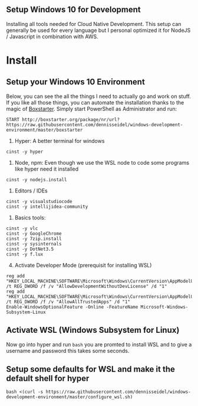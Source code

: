 ## Setup Windows 10 for Development

Installing all tools needed for Cloud Native Development. This setup can generally be used for every language but I personal optimized it for NodeJS / Javascript in combination with AWS.

# Install

## Setup your Windows 10 Environment
Below, you can see the all the things I need to actually go and work on stuff. If you like all those things, you can automate the installation thanks to the magic of [Boxstarter](http://boxstarter.org/). Simply start PowerShell as Administrator and run:

```
START http://boxstarter.org/package/nr/url?https://raw.githubusercontent.com/dennisseidel/windows-development-environment/master/boxstarter
```

1. Hyper: A better terminal for windows
```
cinst -y hyper
```
1. Node, npm: Even though we use the WSL node to code some programs like hyper need it installed 
```
cinst -y nodejs.install
```
1. Editors / IDEs
```
cinst -y visualstudiocode
cinst -y intellijidea-community
```
1. Basics tools: 
```
cinst -y vlc
cinst -y GoogleChrome
cinst -y 7zip.install
cinst -y sysinternals
cinst -y DotNet3.5
cinst -y f.lux
```
4. Activate Developer Mode (prerequisit for installing WSL)
```
reg add "HKEY_LOCAL_MACHINE\SOFTWARE\Microsoft\Windows\CurrentVersion\AppModelUnlock" /t REG_DWORD /f /v "AllowDevelopmentWithoutDevLicense" /d "1"
reg add "HKEY_LOCAL_MACHINE\SOFTWARE\Microsoft\Windows\CurrentVersion\AppModelUnlock" /t REG_DWORD /f /v "AllowAllTrustedApps" /d "1"
Enable-WindowsOptionalFeature -Online -FeatureName Microsoft-Windows-Subsystem-Linux
```
## Activate WSL (Windows Subsystem for Linux)
Now go into hyper and run `bash` you are promted to install WSL and to give a username and password this takes some seconds. 

## Setup some defaults for WSL and make it the default shell for hyper
```
bash <(curl -s https://raw.githubusercontent.com/dennisseidel/windows-development-environment/master/configure_wsl.sh)
```
